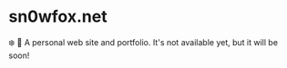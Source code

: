 # sn0wfox.net
:snowflake: 🦊 A personal web site and portfolio.
It's not available yet, but it will be soon!
